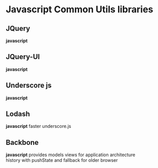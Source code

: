 Javascript Common Utils libraries
=================================

JQuery
------
__javascript__

JQuery-UI
---------
__javascript__

Underscore js
-------------
__javascript__

Lodash
------
__javascript__
faster underscore.js

Backbone
--------
__javascript__
provides models views for application architecture  
history with pushState and fallback for older browser  
